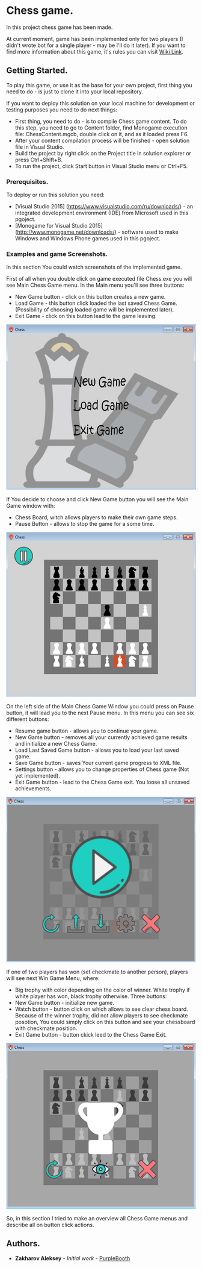 # Chess game.

In this project chess game has been made. 

At current moment, game has been implemented only for two players (I didn't wrote bot for a single player - may be I'll do it later).
If you want to find more information about this game, it's rules you can visit [Wiki Link](https://en.wikipedia.org/wiki/Chess).



## Getting Started.

To play this game, or use it as the base for your own project, first thing you need to do - is just to clone it into your local repository.

If you want to deploy this solution on your local machine for development or testing purposes you need to do next things:
*  First thing, you need to do - is to compile Chess game content. 
To do this step, you need to go to Content folder, find Monogame execution file: ChessContent.mgcb, double click on it, and as it loaded press F6. 
* After your content compilation process will be finished - open solution file in Visual Studio.
* Build the project by right click on the Project title in solution explorer or press Ctrl+Shift+B.
* To run the project, click Start button in Visual Studio menu or Ctrl+F5.


### Prerequisites.

To deploy or run this solution you need:
* [Visual Studio 2015] (https://www.visualstudio.com/ru/downloads/) - an integrated development environment (IDE) from Microsoft used in this pgoject.
* [Monogame for Visual Studio 2015] (http://www.monogame.net/downloads/) - software used to make Windows and Windows Phone games used in this pgoject.


### Examples and game Screenshots.

In this section You could watch screenshots of the implemented game.

First of all when you double click on game executed file Chess.exe you will see Main Chess Game menu. In the Main menu you'll see three buttons:
* New Game button - click on this button creates a new game.
* Load Game - this button click loaded the last saved Chess Game. (Possibility of choosing loaded game will be implemented later).
* Exit Game - click on this button lead to the game leaving.

![alt text](Screenshot/MainMenu.png "Main menu in Chess Game.")

If You decide to choose and click New Game button you will see the Main Game window with:
* Chess Board, witch allows players to make their own game steps.
* Pause Button - allows to stop the game for a some time.

![alt text](Screenshot/GameScreen.png "Main window in Chess Game.")

On the left side of the Main Chess Game Window you could press on Pause button, it will lead you to the next Pause menu.
In this menu you can see six different buttons:
* Resume game button - allows you to continue your game.
* New Game button - removes all your currently achieved game results and initialize a new Chess Game.
* Load Last Saved Game button - allows you to load your last saved game.
* Save Game button - saves Your current game progress to XML file.
* Settings button - allows you to change properties of Chess game (Not yet implemented).
* Exit Game button - lead to the Chess Game exit. You loose all unsaved achievements.

![alt text](Screenshot/OnPauseGame.png "Pause menu in Chess Game.")

If one of two players has won (set checkmate to another person), players will see next Win Game Menu, where:
* Big trophy with color depending on the color of winner. White trophy if white player has won, black trophy otherwise.
Three buttons:
* New Game button - initialize new game.
* Watch button - button click on which allows to see clear chess board. Because of the winner trophy, did not allow players to see checkmate posotion, You could simply click on this button and see your chessboard with checkmate position. 
* Exit Game button - button ckick leed to the Chess Game Exit.

![alt text](Screenshot/CheckMateMenu.png "Checkmate menu in Chess Game.")

So, in this section I tried to make an overview all Chess Game menus and describe all on button click actions.


## Authors.

* **Zakharov Aleksey** - *Initial work* - [PurpleBooth](https://github.com/ZakharovAleksey)
